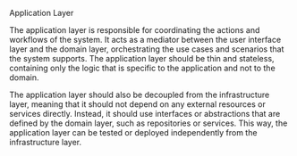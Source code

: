 Application Layer

The application layer is responsible for coordinating the actions and workflows of the system. It acts as a mediator between the user interface layer and the domain layer, orchestrating the use cases and scenarios that the system supports. The application layer should be thin and stateless, containing only the logic that is specific to the application and not to the domain.

The application layer should also be decoupled from the infrastructure layer, meaning that it should not depend on any external resources or services directly. Instead, it should use interfaces or abstractions that are defined by the domain layer, such as repositories or services. This way, the application layer can be tested or deployed independently from the infrastructure layer.